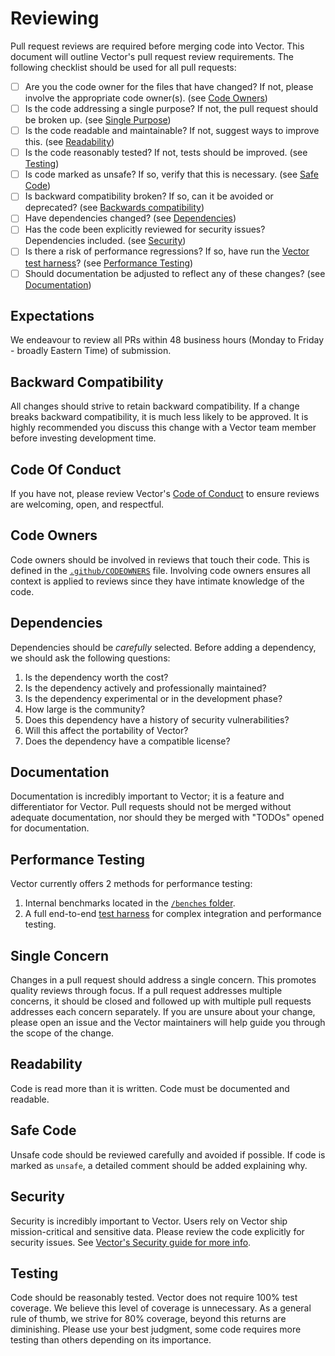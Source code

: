 # Reviewing

Pull request reviews are required before merging code into Vector. This document
will outline Vector's pull request review requirements. The following checklist
should be used for all pull requests:

- [ ] Are you the code owner for the files that have changed? If not, please involve the appropriate code owner(s). (see [Code Owners](#code-owners))
- [ ] Is the code addressing a single purpose? If not, the pull request should be broken up. (see [Single Purpose](#single-purpose))
- [ ] Is the code readable and maintainable? If not, suggest ways to improve this. (see [Readability](#readability))
- [ ] Is the code reasonably tested? If not, tests should be improved. (see [Testing](#testing))
- [ ] Is code marked as unsafe? If so, verify that this is necessary. (see [Safe Code](#safe-code))
- [ ] Is backward compatibility broken? If so, can it be avoided or deprecated? (see [Backwards compatibility](#backwards-compatibility))
- [ ] Have dependencies changed? (see [Dependencies](#dependencies))
- [ ] Has the code been explicitly reviewed for security issues? Dependencies included. (see [Security](#security))
- [ ] Is there a risk of performance regressions? If so, have run the [Vector test harness](https://github.com/timberio/vector-test-harness)? (see [Performance Testing](#performance-testing))
- [ ] Should documentation be adjusted to reflect any of these changes? (see [Documentation](#documentation))

## Expectations

We endeavour to review all PRs within 48 business hours (Monday to Friday - broadly Eastern Time) of submission.

## Backward Compatibility

All changes should strive to retain backward compatibility. If a change breaks
backward compatibility, it is much less likely to be approved. It is highly
recommended you discuss this change with a Vector team member before investing
development time.

## Code Of Conduct

If you have not, please review Vector's [Code of Conduct](CODE_OF_CONDUCT.md)
to ensure reviews are welcoming, open, and respectful.

## Code Owners

Code owners should be involved in reviews that touch their code. This is
defined in the [`.github/CODEOWNERS`](.github/CODE_OWNERS) file. Involving code
owners ensures all context is applied to reviews since they have intimate
knowledge of the code.

## Dependencies

Dependencies should be _carefully_ selected. Before adding a dependency, we
should ask the following questions:

1. Is the dependency worth the cost?
2. Is the dependency actively and professionally maintained?
3. Is the dependency experimental or in the development phase?
4. How large is the community?
5. Does this dependency have a history of security vulnerabilities?
6. Will this affect the portability of Vector?
7. Does the dependency have a compatible license?

## Documentation

Documentation is incredibly important to Vector; it is a feature and
differentiator for Vector. Pull requests should not be merged without adequate
documentation, nor should they be merged with "TODOs" opened for documentation.

## Performance Testing

Vector currently offers 2 methods for performance testing:

1. Internal benchmarks located in the [`/benches` folder](benches).
2. A full end-to-end [test harness][urls.vector_test_harness] for complex
   integration and performance testing.

## Single Concern

Changes in a pull request should address a single concern. This promotes quality
reviews through focus. If a pull request addresses multiple concerns, it should
be closed and followed up with multiple pull requests addresses each concern
separately. If you are unsure about your change, please open an issue and the
Vector maintainers will help guide you through the scope of the change.

## Readability

Code is read more than it is written. Code must be documented and readable.

## Safe Code

Unsafe code should be reviewed carefully and avoided if possible. If code is
marked as `unsafe`, a detailed comment should be added explaining why.

## Security

Security is incredibly important to Vector. Users rely on Vector ship
mission-critical and sensitive data. Please review the code explicitly for
security issues. See [Vector's Security guide for more info](SECURITY.md).

## Testing

Code should be reasonably tested. Vector does not require 100% test coverage.
We believe this level of coverage is unnecessary. As a general rule of thumb,
we strive for 80% coverage, beyond this returns are diminishing. Please use
your best judgment, some code requires more testing than others depending
on its importance.

[urls.vector_test_harness]: https://github.com/timberio/vector-test-harness/

